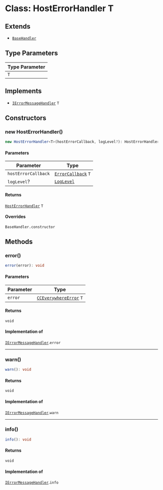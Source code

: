 # Class: HostErrorHandler T

## Extends

- [`BaseHandler`](../../../BaseHandler/classes/base-handler.md)

## Type Parameters

| Type Parameter |
| ------ |
| `T` |

## Implements

- [`IErrorMessageHandler`](../../../../IErrorMessageHandler/interfaces/i-error-message-handler/index.md) `T`

## Constructors

### new HostErrorHandler()

```ts
new HostErrorHandler<T>(hostErrorCallback, logLevel?): HostErrorHandler<T>
```

#### Parameters

| Parameter | Type |
| ------ | ------ |
| `hostErrorCallback` | [`ErrorCallback`](../../../../CCEverywhereError.types/type-aliases/error-callback/index.md) `T` |
| `logLevel`? | [`LogLevel`](../../../../CCEverywhereError.types/enumerations/log-level/index.md) |

#### Returns

[`HostErrorHandler`](../host-error-handler/index.md) `T`

#### Overrides

`BaseHandler.constructor`

## Methods

### error()

```ts
error(error): void
```

#### Parameters

| Parameter | Type |
| ------ | ------ |
| `error` | [`CCEverywhereError`](../../../../CCEverywhereError/classes/cc-everywhere-error.md) `T` |

#### Returns

`void`

#### Implementation of

[`IErrorMessageHandler`](../../../../IErrorMessageHandler/interfaces/i-error-message-handler/index.md).`error`

<hr />

### warn()

```ts
warn(): void
```

#### Returns

`void`

#### Implementation of

[`IErrorMessageHandler`](../../../../IErrorMessageHandler/interfaces/i-error-message-handler/index.md).`warn`

<hr />

### info()

```ts
info(): void
```

#### Returns

`void`

#### Implementation of

[`IErrorMessageHandler`](../../../../IErrorMessageHandler/interfaces/i-error-message-handler/index.md).`info`
